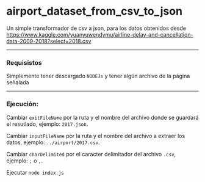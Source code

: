 # airport_dataset_from_csv_to_json
Un simple transformador de csv a json, para los datos obtenidos desde https://www.kaggle.com/yuanyuwendymu/airline-delay-and-cancellation-data-2009-2018?select=2018.csv
***
### Requisistos

Simplemente tener descargado `NODEJs` y tener algún archivo de la página señalada

***
### Ejecución:

Cambiar `exitFileName` por la ruta y el nombre del archivo donde se guardará el resutlado, ejemplo: `2017.json`.


Cambiar `inputFileName` por la ruta y el nombre del archivo a extraer los datos, ejemplo: `../airport/2017.csv`.


Cambiar `charDelimited` por el caracter delimitador del archivo `.csv`, ejemplo: `;` o `,`.

Ejecutar `node index.js`
